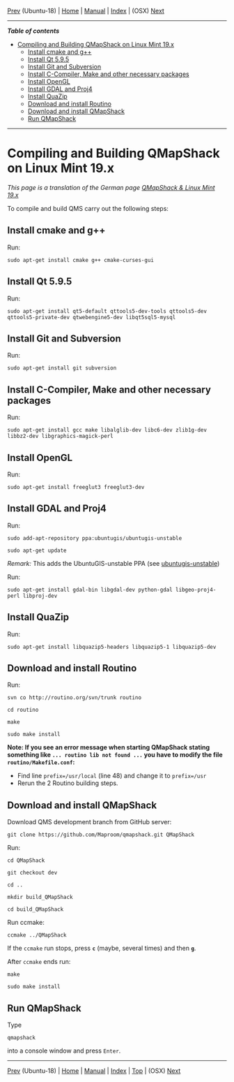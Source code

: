 [Prev](Ubuntu-18-HowTo) (Ubuntu-18) | [Home](Home) | [Manual](DocMain) | [Index](AxAdvIndex) | (OSX) [Next](BuildOSX)
- - -

***Table of contents***

* [Compiling and Building QMapShack on Linux Mint 19.x](#compiling-and-building-qmapshack-on-linux-mint-19x)
    * [Install cmake and g++](#install-cmake-and-g)
    * [Install Qt 5.9.5](#install-qt-595)
    * [Install Git and Subversion](#install-git-and-subversion)
    * [Install C-Compiler, Make and other necessary packages](#install-c-compiler-make-and-other-necessary-packages)
    * [Install OpenGL](#install-opengl)
    * [Install GDAL and Proj4](#install-gdal-and-proj4)
    * [Install QuaZip](#install-quazip)
    * [Download and install Routino](#download-and-install-routino)
    * [Download and install QMapShack](#download-and-install-qmapshack)
    * [Run QMapShack](#run-qmapshack)

* * * * * * * * * *
 
# Compiling and Building QMapShack on Linux Mint 19.x

*This page is a translation of the German page [QMapShack & Linux Mint 19.x](https://www.mtb-touring.net/qms/qmapshack-linux-mint-19)*

To compile and build QMS carry out the following steps:

## Install cmake and g++

Run:

`sudo apt-get install cmake g++ cmake-curses-gui`


## Install Qt 5.9.5

Run:

`sudo apt-get install qt5-default qttools5-dev-tools qttools5-dev qttools5-private-dev qtwebengine5-dev libqt5sql5-mysql`

## Install Git and Subversion

Run:

`sudo apt-get install git subversion`

## Install C-Compiler, Make and other necessary packages

Run:

`sudo apt-get install gcc make libalglib-dev libc6-dev zlib1g-dev libbz2-dev libgraphics-magick-perl`


## Install OpenGL

Run:

`sudo apt-get install freeglut3 freeglut3-dev`


## Install GDAL and Proj4

Run:

`sudo add-apt-repository ppa:ubuntugis/ubuntugis-unstable`

`sudo apt-get update`

*Remark:* This adds the UbuntuGIS-unstable PPA (see [ubuntugis-unstable](https://launchpad.net/~ubuntugis/+archive/ubuntu/ubuntugis-unstable))

Run:

`sudo apt-get install gdal-bin libgdal-dev python-gdal libgeo-proj4-perl libproj-dev`

## Install QuaZip

Run:

`sudo apt-get install libquazip5-headers libquazip5-1 libquazip5-dev`

## Download and install Routino

Run:
 
`svn co http://routino.org/svn/trunk routino`

`cd routino`

`make`

`sudo make install`

**Note: If you see an error message when starting QMapShack stating something like `... routino lib not found ...` you have to modify the file `routino/Makefile.conf`:**

* Find line `prefix=/usr/local` (line 48) and change it to `prefix=/usr` 
* Rerun the 2 Routino building steps.

## Download and install QMapShack

Download QMS development branch from GitHub server:

`git clone https://github.com/Maproom/qmapshack.git QMapShack`

Run:

`cd QMapShack`

`git checkout dev`

`cd ..`

`mkdir build_QMapShack`

`cd build_QMapShack`

Run ccmake:

`ccmake ../QMapShack`

If the `ccmake` run stops, press **`c`** (maybe, several times) and then **`g`**.

After `ccmake` ends run:

`make`

`sudo make install`

## Run QMapShack

Type

`qmapshack`

into a console window and press `Enter`.


- - -
[Prev](Ubuntu-18-HowTo) (Ubuntu-18) | [Home](Home) | [Manual](DocMain) | [Index](AxAdvIndex) | [Top](#) | (OSX) [Next](BuildOSX)

